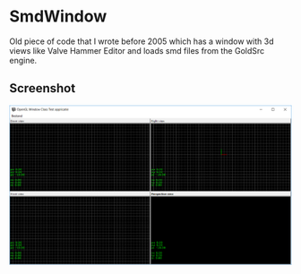 # SmdWindow
Old piece of code that I wrote before 2005 which has a window with 3d views like Valve Hammer Editor and loads smd files from the GoldSrc engine.

## Screenshot

![Screenshot fo SmdWindow](screenshot.png)
